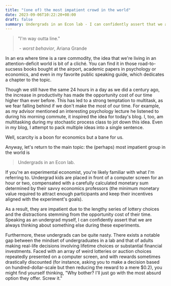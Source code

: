 ```yaml
---
title: "(one of) the most impatient crowd in the world"
date: 2023-09-06T10:22:20+08:00
draft: false
summary: Undergrads in an Econ lab - I can confidently assert that we are always thinking about something else during these experiments.
---
```


> "I'm way outta line." 
>
> ​	- *worst behavior*, Ariana Grande

In an era where time is a rare commodity, the idea that we're living in an attention-deficit world is bit of a  cliché. You can find it in those road-to-sucsess books bought at the airport, academic papers in psychology or economics, and even in my favorite public speaking guide, which dedicates a chapter to the topic.

Though we still have the same 24 hours in a day as we did a century ago, the increase in productivity has made the opportunity cost of our time higher than ever before. This has led to a strong temptation to multitask, as we fear falling behind if we don't make the most of our time. For example, as my advisor mentioned an interesting psychology lecture he listened to during his morning commute, it inspired the idea for today's blog. I, too, am multitasking during my stochastic process class to jot down this idea. Even in my blog, I attempt to pack multiple ideas into a single sentence.

Well, scarcity is a boon for economics but a bane for us.

Anyway, let's return to the main topic: the (perhaps) most impatient group in the world is

> Undergrads in an Econ lab.

If you're an experimental economist, you're likely familiar with what I'm referring to. Undergrad kids are placed in front of a computer screen for an hour or two, compensated with a carefully calculated monetary sum determined by their savvy economics professors (the minimum monetary value required to attract enough participants and keep their incentives aligned with the experiment's goals).

As a result, they are impatient due to the lengthy series of lottery choices and the distractions stemming from the opportunity cost of their time. Speaking as an undergrad myself, I can confidently assert that we are always thinking about something else during these experiments.

Furthermore, these undergrads can be quite nasty. There exists a notable gap between the mindset of undergraduates in a lab and that of adults making real-life decisions involving lifetime choices or substantial financial investments. Faced with an array of weird lotteries or auction choices repeatedly presented on a computer screen, and with rewards sometimes drastically discounted (for instance, asking you to make a decision based on hundred-dollar-scale but then reducing the reward to a mere \$0.2), you might find yourself thinking, "Why bother? I'll just go with the most absurd option they offer. Screw it."
